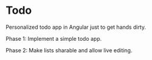 # Todo
Personalized todo app in Angular just to get hands dirty.

Phase 1:
Implement a simple todo app.

Phase 2:
Make lists sharable and allow live editing.
